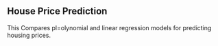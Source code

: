 ## House Price Prediction
This Compares pl=olynomial and linear regression models for predicting housing prices.
